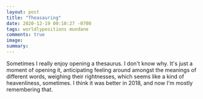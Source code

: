 ```yaml
---
layout: post
title: "Theasauring"
date: 2020-12-19 00:10:27 -0700
tags: worldlypositions mundane
comments: true
image:
summary:
---
```

Sometimes I really enjoy opening a thesaurus. I don't know why. It's just a moment of opening it, anticipating feeling around amongst the meanings of different words, weighing their rightnesses, which seems like a kind of heavenliness, sometimes. I think it was better in 2018, and now I'm mostly remembering that.
